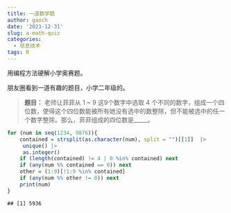 ```yaml
---
title: 一道数学题
author: gaoch
date: '2023-12-31'
slug: a-math-quiz
categories:
  - 信息技术
tags: R
---
```


用编程方法硬解小学奥赛题。

<!--more-->

朋友圈看到一道有趣的题目，小学二年级的。

> **题目：**
老师让菲菲从 1 ~ 9 这9个数字中选取 4 个不同的数字，组成一个四位数，使得这个四位数能被所有她没有选中的数整除，但不能被选中的任一个数字整除。那么，菲菲组成的四位数是_____。


```r
for (num in seq(1234, 9876)){
    contained = strsplit(as.character(num), split = "")[[1]]  |>
     unique() |> 
     as.integer()
    if (length(contained) != 4 | 0 %in% contained) next
    if (any(num %% contained == 0)) next
    other = (1:9)[!1:9 %in% contained]
    if (any(num %% other != 0)) next
    print(num)
}
```

```
## [1] 5936
```

